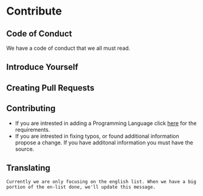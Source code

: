 # Contribute

## Code of Conduct
We have a code of conduct that we all must read.

## Introduce Yourself

## Creating Pull Requests

## Contributing
- If you are intrested in adding a Programming Language click [here](https://github.com/Maniacxxx/programming-language-list/blob/main/Language-Criteria.md) for the requirements.
- If you are intrested in fixing typos, or found additional information propose a change. If you have additonal information you must have the source.

## Translating
`Currently we are only focusing on the english list. When we have a big portion of the en-list done, we'll update this message.`
